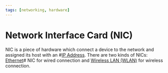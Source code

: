 ```yaml
---
tags: [networking, hardware]
---
```


# Network Interface Card (NIC)

NIC is a piece of hardware which connect a device to the network and assigned
its host with an #[IP Address](202206281021.md). There are two kinds of NICs:
[Ethernet](202207051550.md)# NIC for wired connection and [Wireless LAN (WLAN)](202302161710.md)
for wireless connection.
